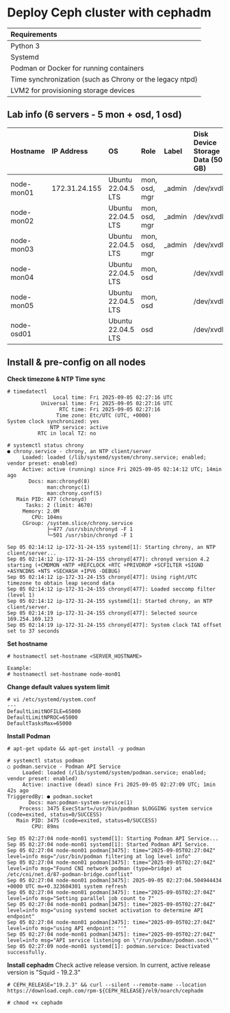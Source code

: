 # Deploy Ceph cluster with cephadm

| Requirements |
| :--- |
| Python 3 |
| Systemd |
| Podman or Docker for running containers |
| Time synchronization (such as Chrony or the legacy ntpd) |
| LVM2 for provisioning storage devices |


## Lab info (6 servers - 5 mon + osd, 1 osd)
| Hostname | IP Address | OS | Role | Label | Disk Device Storage Data (50 GB) |
| :--- | :--- | :--- | :--- | :--- | :--- |
| node-mon01 | 172.31.24.155  | Ubuntu 22.04.5 LTS | mon, osd, mgr | _admin | /dev/xvdb |
| node-mon02 |  | Ubuntu 22.04.5 LTS | mon, osd, mgr | _admin | /dev/xvdb |
| node-mon03 |  | Ubuntu 22.04.5 LTS | mon, osd, mgr | _admin | /dev/xvdb |
| node-mon04 |  | Ubuntu 22.04.5 LTS | mon, osd | | /dev/xvdb |
| node-mon05 |  | Ubuntu 22.04.5 LTS | mon, osd | | /dev/xvdb |
| node-osd01  |  | Ubuntu 22.04.5 LTS | osd | | /dev/xvdb |

## Install & pre-config on all nodes
**Check timezone & NTP Time sync**
```
# timedatectl 
               Local time: Fri 2025-09-05 02:27:16 UTC
           Universal time: Fri 2025-09-05 02:27:16 UTC
                 RTC time: Fri 2025-09-05 02:27:16
                Time zone: Etc/UTC (UTC, +0000)
System clock synchronized: yes
              NTP service: active
          RTC in local TZ: no

```
```
# systemctl status chrony
● chrony.service - chrony, an NTP client/server
     Loaded: loaded (/lib/systemd/system/chrony.service; enabled; vendor preset: enabled)
     Active: active (running) since Fri 2025-09-05 02:14:12 UTC; 14min ago
       Docs: man:chronyd(8)
             man:chronyc(1)
             man:chrony.conf(5)
   Main PID: 477 (chronyd)
      Tasks: 2 (limit: 4670)
     Memory: 2.0M
        CPU: 104ms
     CGroup: /system.slice/chrony.service
             ├─477 /usr/sbin/chronyd -F 1
             └─501 /usr/sbin/chronyd -F 1

Sep 05 02:14:12 ip-172-31-24-155 systemd[1]: Starting chrony, an NTP client/server...
Sep 05 02:14:12 ip-172-31-24-155 chronyd[477]: chronyd version 4.2 starting (+CMDMON +NTP +REFCLOCK +RTC +PRIVDROP +SCFILTER +SIGND +ASYNCDNS +NTS +SECHASH +IPV6 -DEBUG)
Sep 05 02:14:12 ip-172-31-24-155 chronyd[477]: Using right/UTC timezone to obtain leap second data
Sep 05 02:14:12 ip-172-31-24-155 chronyd[477]: Loaded seccomp filter (level 1)
Sep 05 02:14:12 ip-172-31-24-155 systemd[1]: Started chrony, an NTP client/server.
Sep 05 02:14:19 ip-172-31-24-155 chronyd[477]: Selected source 169.254.169.123
Sep 05 02:14:19 ip-172-31-24-155 chronyd[477]: System clock TAI offset set to 37 seconds
```

**Set hostname**
```
# hostnamectl set-hostname <SERVER_HOSTNAME>

Example:
# hostnamectl set-hostname node-mon01
```

**Change default values system limit**
```
# vi /etc/systemd/system.conf
---
DefaultLimitNOFILE=65000
DefaultLimitNPROC=65000
DefaultTasksMax=65000
```

**Install Podman**
```
# apt-get update && apt-get install -y podman

# systemctl status podman
○ podman.service - Podman API Service
     Loaded: loaded (/lib/systemd/system/podman.service; enabled; vendor preset: enabled)
     Active: inactive (dead) since Fri 2025-09-05 02:27:09 UTC; 1min 42s ago
TriggeredBy: ● podman.socket
       Docs: man:podman-system-service(1)
    Process: 3475 ExecStart=/usr/bin/podman $LOGGING system service (code=exited, status=0/SUCCESS)
   Main PID: 3475 (code=exited, status=0/SUCCESS)
        CPU: 89ms

Sep 05 02:27:04 node-mon01 systemd[1]: Starting Podman API Service...
Sep 05 02:27:04 node-mon01 systemd[1]: Started Podman API Service.
Sep 05 02:27:04 node-mon01 podman[3475]: time="2025-09-05T02:27:04Z" level=info msg="/usr/bin/podman filtering at log level info"
Sep 05 02:27:04 node-mon01 podman[3475]: time="2025-09-05T02:27:04Z" level=info msg="Found CNI network podman (type=bridge) at /etc/cni/net.d/87-podman-bridge.conflist"
Sep 05 02:27:04 node-mon01 podman[3475]: 2025-09-05 02:27:04.504944434 +0000 UTC m=+0.323604301 system refresh
Sep 05 02:27:04 node-mon01 podman[3475]: time="2025-09-05T02:27:04Z" level=info msg="Setting parallel job count to 7"
Sep 05 02:27:04 node-mon01 podman[3475]: time="2025-09-05T02:27:04Z" level=info msg="using systemd socket activation to determine API endpoint"
Sep 05 02:27:04 node-mon01 podman[3475]: time="2025-09-05T02:27:04Z" level=info msg="using API endpoint: ''"
Sep 05 02:27:04 node-mon01 podman[3475]: time="2025-09-05T02:27:04Z" level=info msg="API service listening on \"/run/podman/podman.sock\""
Sep 05 02:27:09 node-mon01 systemd[1]: podman.service: Deactivated successfully.
```

**Install cephadm**
Check active release version. In current, active release version is "Squid - 19.2.3"
```
# CEPH_RELEASE="19.2.3" && curl --silent --remote-name --location https://download.ceph.com/rpm-${CEPH_RELEASE}/el9/noarch/cephadm

# chmod +x cephadm
```
